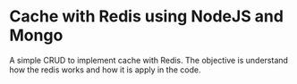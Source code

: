 # Cache with Redis using NodeJS and Mongo

A simple CRUD to implement cache with Redis. The objective is understand how the redis works and how it is apply in the code.